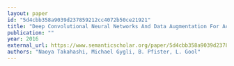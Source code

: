 ```yaml
---
layout: paper
id: "5d4cbb358a9039d237859212cc4072b50ce21921"
title: "Deep Convolutional Neural Networks And Data Augmentation For Acoustic Event Detection"
publication: ""
year: 2016
external_url: https://www.semanticscholar.org/paper/5d4cbb358a9039d237859212cc4072b50ce21921
authors: "Naoya Takahashi, Michael Gygli, B. Pfister, L. Gool"
---
```

